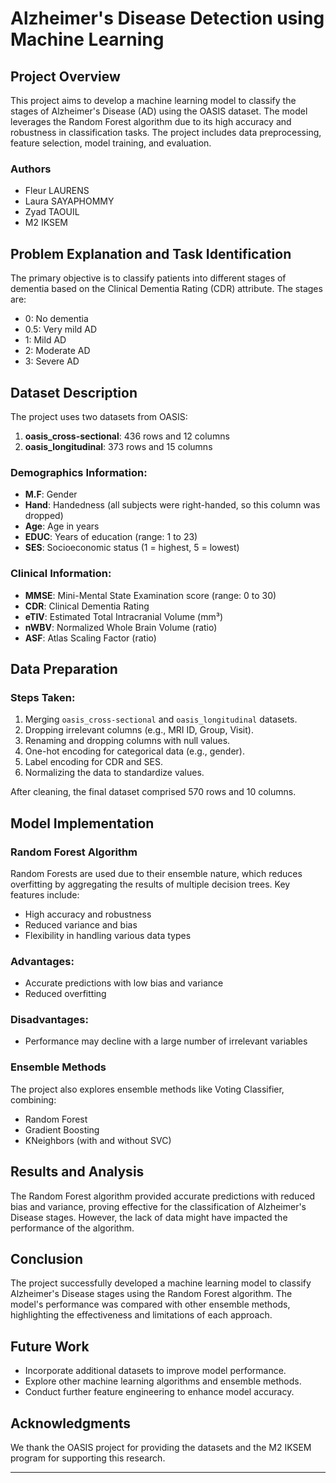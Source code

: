 # Alzheimer's Disease Detection using Machine Learning

## Project Overview

This project aims to develop a machine learning model to classify the stages of Alzheimer's Disease (AD) using the OASIS dataset. The model leverages the Random Forest algorithm due to its high accuracy and robustness in classification tasks. The project includes data preprocessing, feature selection, model training, and evaluation.

### Authors
- Fleur LAURENS
- Laura SAYAPHOMMY
- Zyad TAOUIL
- M2 IKSEM

## Problem Explanation and Task Identification

The primary objective is to classify patients into different stages of dementia based on the Clinical Dementia Rating (CDR) attribute. The stages are:
- 0: No dementia
- 0.5: Very mild AD
- 1: Mild AD
- 2: Moderate AD
- 3: Severe AD

## Dataset Description

The project uses two datasets from OASIS:
1. **oasis_cross-sectional**: 436 rows and 12 columns
2. **oasis_longitudinal**: 373 rows and 15 columns

### Demographics Information:
- **M.F**: Gender
- **Hand**: Handedness (all subjects were right-handed, so this column was dropped)
- **Age**: Age in years
- **EDUC**: Years of education (range: 1 to 23)
- **SES**: Socioeconomic status (1 = highest, 5 = lowest)

### Clinical Information:
- **MMSE**: Mini-Mental State Examination score (range: 0 to 30)
- **CDR**: Clinical Dementia Rating
- **eTIV**: Estimated Total Intracranial Volume (mm³)
- **nWBV**: Normalized Whole Brain Volume (ratio)
- **ASF**: Atlas Scaling Factor (ratio)

## Data Preparation

### Steps Taken:
1. Merging `oasis_cross-sectional` and `oasis_longitudinal` datasets.
2. Dropping irrelevant columns (e.g., MRI ID, Group, Visit).
3. Renaming and dropping columns with null values.
4. One-hot encoding for categorical data (e.g., gender).
5. Label encoding for CDR and SES.
6. Normalizing the data to standardize values.

After cleaning, the final dataset comprised 570 rows and 10 columns.

## Model Implementation

### Random Forest Algorithm
Random Forests are used due to their ensemble nature, which reduces overfitting by aggregating the results of multiple decision trees. Key features include:
- High accuracy and robustness
- Reduced variance and bias
- Flexibility in handling various data types

### Advantages:
- Accurate predictions with low bias and variance
- Reduced overfitting

### Disadvantages:
- Performance may decline with a large number of irrelevant variables

### Ensemble Methods
The project also explores ensemble methods like Voting Classifier, combining:
- Random Forest
- Gradient Boosting
- KNeighbors (with and without SVC)

## Results and Analysis

The Random Forest algorithm provided accurate predictions with reduced bias and variance, proving effective for the classification of Alzheimer's Disease stages. However, the lack of data might have impacted the performance of the algorithm.

## Conclusion

The project successfully developed a machine learning model to classify Alzheimer's Disease stages using the Random Forest algorithm. The model's performance was compared with other ensemble methods, highlighting the effectiveness and limitations of each approach.

## Future Work
- Incorporate additional datasets to improve model performance.
- Explore other machine learning algorithms and ensemble methods.
- Conduct further feature engineering to enhance model accuracy.

## Acknowledgments

We thank the OASIS project for providing the datasets and the M2 IKSEM program for supporting this research.

---
